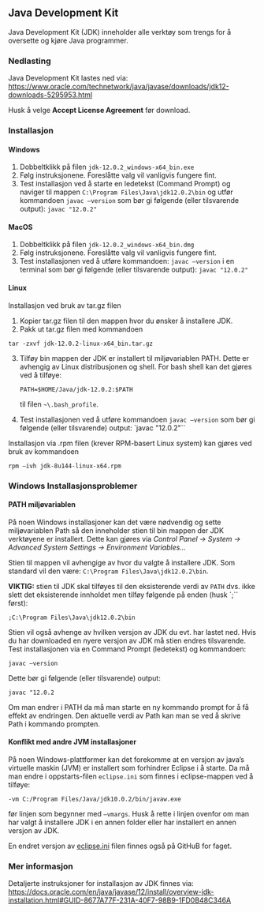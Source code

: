 ## Java Development Kit

Java Development Kit (JDK) inneholder alle verktøy som trengs for å oversette og kjøre Java programmer.

### Nedlasting

Java Development Kit lastes ned via:  
https://www.oracle.com/technetwork/java/javase/downloads/jdk12-downloads-5295953.html

Husk å velge **Accept License Agreement** før download.

### Installasjon

#### Windows
1.	Dobbeltklikk på filen `jdk-12.0.2_windows-x64_bin.exe`  
2.	Følg instruksjonene. Foreslåtte valg vil vanligvis fungere fint.
3.  Test installasjon ved å starte en ledetekst (Command Prompt) og naviger til mappen `C:\Program Files\Java\jdk12.0.2\bin` og utfør kommandoen `javac –version` som bør gi følgende (eller tilsvarende output): `javac "12.0.2"`

#### MacOS
1.	Dobbeltklikk på filen `jdk-12.0.2_windows-x64_bin.dmg`
2.	Følg instruksjonene. Foreslåtte valg vil vanligvis fungere fint.
3.	Test installasjonen ved å utføre kommandoen:  `javac –version` i en terminal som bør gi følgende (eller tilsvarende output): `javac "12.0.2"`

#### Linux

Installasjon ved bruk av tar.gz filen

1.	Kopier tar.gz filen til den mappen hvor du ønsker å installere JDK.
2.	Pakk ut tar.gz filen med kommandoen

   ```tar -zxvf jdk-12.0.2-linux-x64_bin.tar.gz```

3. Tilføy bin mappen der JDK er installert til miljøvariablen PATH.  Dette er avhengig av Linux distribusjonen og shell. For bash shell kan det gjøres ved å tilføye:

   ```PATH=$HOME/Java/jdk-12.0.2:$PATH```

   til filen `~\.bash_profile`.

4. Test installasjonen ved å utføre kommandoen `javac –version` som bør gi følgende (eller tilsvarende) output: `javac "12.0.2"``

Installasjon via .rpm filen (krever RPM-basert Linux system) kan gjøres ved bruk av kommandoen

   ```rpm –ivh jdk-8u144-linux-x64.rpm```



### Windows Installasjonsproblemer

#### PATH miljøvariablen

På noen Windows installasjoner kan det være nødvendig og sette miljøvariablen Path så den inneholder stien til bin mappen der JDK verktøyene er installert. Dette kan gjøres via *Control Panel → System → Advanced System Settings → Environment Variables…*

Stien til mappen vil avhengige av hvor du valgte å installere JDK. Som standard vil den være: `C:\Program Files\Java\jdk12.0.2\bin`.

**VIKTIG:** stien til JDK skal tilføyes til den eksisterende verdi av `PATH` dvs. ikke slett det eksisterende innholdet men tilføy følgende på enden (husk `;`` først):

```;C:\Program Files\Java\jdk12.0.2\bin```

Stien vil også avhenge av hvilken versjon av JDK du evt. har lastet ned. Hvis du har downloaded en nyere versjon av JDK må stien endres tilsvarende.
Test installasjonen via en Command Prompt (ledetekst) og kommandoen:

```javac –version```

Dette bør gi følgende (eller tilsvarende) output:

```javac "12.0.2```

Om man endrer i PATH da må man starte en ny kommando prompt for å få effekt av endringen. Den aktuelle verdi av Path kan man se ved å skrive Path i kommando prompten.

#### Konflikt med andre JVM installasjoner

På noen Windows-plattformer kan det forekomme at en versjon av java’s virtuelle maskin (JVM) er installert som forhindrer Eclipse i å starte. Da må man endre i oppstarts-filen `eclipse.ini` som finnes i eclipse-mappen ved å tilføye:

```-vm C:/Program Files/Java/jdk10.0.2/bin/javaw.exe```

før linjen som begynner med `–vmargs`. Husk å rette i linjen ovenfor om man har valgt å installere JDK i en annen folder eller har installert en annen versjon av JDK.

En endret versjon av [eclipse.ini](https://github.com/dat100hib/H2017/blob/master/eclipse/eclipse.ini) filen finnes også på GitHuB for faget.

### Mer informasjon

Detaljerte instruksjoner for installasjon av JDK finnes via: https://docs.oracle.com/en/java/javase/12/install/overview-jdk-installation.html#GUID-8677A77F-231A-40F7-98B9-1FD0B48C346A
